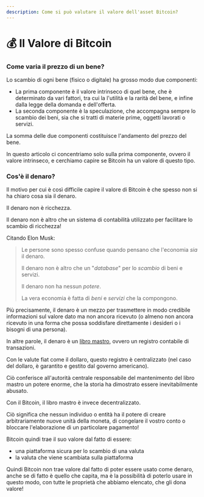 ```yaml
---
description: Come si può valutare il valore dell'asset Bitcoin?
---
```


# 💰 Il Valore di Bitcoin

### Come varia il prezzo di un bene?

Lo scambio di ogni bene (fisico o digitale) ha grosso modo due componenti:

* La prima componente è il valore intrinseco di quel bene, che è determinato da vari fattori, tra cui la l'utilità e la rarità del bene, e infine dalla legge della domanda e dell'offerta.
* La seconda componente è la speculazione, che accompagna sempre lo scambio dei beni, sia che si tratti di materie prime, oggetti lavorati o servizi.&#x20;

La somma delle due componenti costituisce l'andamento del prezzo del bene.&#x20;

In questo articolo ci concentriamo solo sulla prima componente, ovvero il valore intrinseco, e cerchiamo capire se Bitcoin ha un valore di questo tipo.&#x20;

### Cos'è il denaro?&#x20;

Il motivo per cui è così difficile capire il valore di Bitcoin è che spesso non si ha chiaro cosa sia il denaro. &#x20;

Il denaro non è ricchezza.&#x20;

Il denaro non è altro che un sistema di contabilità utilizzato per facilitare lo scambio di ricchezza!

Citando Elon Musk:

> Le persone sono spesso confuse quando pensano che l'economia _sia_ il denaro.&#x20;
>
> Il denaro non è altro che un "_database_" per lo _scambio_ di beni e servizi.&#x20;
>
> Il denaro non ha nessun _potere_.&#x20;
>
> La vera economia è fatta di _beni_ e _servizi_ che la compongono.

Più precisamente, il denaro è un mezzo per trasmettere in modo credibile informazioni sul valore dato ma non ancora ricevuto (o almeno non ancora ricevuto in una forma che possa soddisfare direttamente i desideri o i bisogni di una persona).&#x20;

In altre parole, il denaro è un [libro mastro](https://it.wikipedia.org/wiki/Libro\_mastro), ovvero un registro contabile di transazioni.&#x20;

Con le valute fiat come il dollaro, questo registro è centralizzato (nel caso del dollaro, è garantito e gestito dal governo americano).&#x20;

Ciò conferisce all'autorità centrale responsabile del mantenimento del libro mastro un potere enorme, che la storia ha dimostrato essere inevitabilmente abusato.&#x20;

Con il Bitcoin, il libro mastro è invece decentralizzato.

Ciò significa che nessun individuo o entità ha il potere di creare arbitrariamente nuove unità della moneta, di congelare il vostro conto o bloccare l'elaborazione di un particolare pagamento!

Bitcoin quindi trae il suo valore dal fatto di essere:

* una piattaforma sicura per lo scambio di una valuta
* la valuta che viene scambiata sulla piattaforma

Quindi Bitcoin non trae valore dal fatto di poter essere usato come denaro, anche se di fatto è quello che capita, ma è la possibilità di poterlo usare in questo modo, con tutte le proprietà che abbiamo elencato, che gli dona valore!





